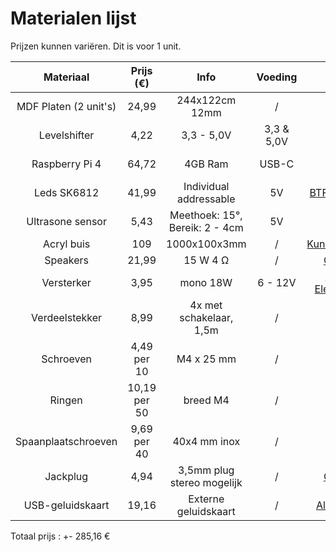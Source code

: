 # Materialen lijst

Prijzen kunnen variëren. Dit is voor 1 unit.

| Materiaal | Prijs (€) | Info | Voeding | URL | Datasheet |
| :---: | :---: | :---: | :---: | :---: | :---: |
| MDF Platen (2 unit's) | 24,99 | 244x122cm 12mm | / | [Hubo](https://www.hubo.be/nl/p/mdf-plaat-244x122-cm-12mm/81042/) | / |
| Levelshifter | 4,22 | 3,3 - 5,0V | 3,3 & 5,0V | [Kiwi](https://www.kiwi-electronics.com/nl/sparkfun-logic-level-converter-bi-directional-3154?country=BE&gad_source=1) | [BSS138](chrome-extension://efaidnbmnnnibpcajpcglclefindmkaj/https://cdn.sparkfun.com/datasheets/BreakoutBoards/BSS138.pdf) |
| Raspberry Pi 4 | 64,72 | 4GB Ram | USB-C | [Kiwi](https://www.kiwi-electronics.com/nl/raspberry-pi-4-model-b-4gb-4268?country=BE&gad_source=1) | [Pi instellen](https://projects.raspberrypi.org/nl-NL/projects/raspberry-pi-setting-up) |
| Leds SK6812 | 41,99 | Individual addressable | 5V | [BTF-Lighting](https://www.btf-lighting.com/products/1-sk6812-rgbw-4-in-1-pixels-individual-addressable-led-strip-dc5v?variant=46031799386338) | [SK6812](https://cdn-shop.adafruit.com/product-files/1138/SK6812+LED+datasheet+.pdf) |
| Ultrasone sensor | 5,43 | Meethoek: 15°, Bereik: 2 - 4cm | 5V | [Kiwi](https://www.kiwi-electronics.com/nl/ultrasoon-sensor-hc-sr04-2592?country=BE&gad_source=1) | [SF-SEN-15569](chrome-extension://efaidnbmnnnibpcajpcglclefindmkaj/https://cdn.sparkfun.com/datasheets/Sensors/Proximity/HCSR04.pdf) |
| Acryl buis | 109 | 1000x100x3mm | / | [Kunststofshop](https://www.kunststofshop.nl/acrylaat-plexiglas/acrylaat-buizen/melkwit-opaal/acrylaat-buis-opaal-1000x100x3mm-1000x100x3mm/a-3806-20000036) | / |
| Speakers | 21,99 | 15 W 4 Ω | / | [Conrad](https://www.conrad.nl/nl/p/visaton-fr-9-15-4-ohm-5-9-inch-15-cm-breedband-luidspreker-15-w-4-ovaal-305270.html) | [Visaton](chrome-extension://efaidnbmnnnibpcajpcglclefindmkaj/https://asset.conrad.com/media10/add/160267/c1/-/de/000305270DS01/datablad-305270-visaton-fr-915-4-ohm-59-inch-15-cm-breedband-luidspreker-15-w-4-ovaal.pdf) |
| Versterker | 3,95 | mono 18W | 6 - 12V | [Hobby Electronica](https://www.hobbyelectronica.nl/product/audio-versterker-module-tda2030a/) | / |
| Verdeelstekker | 8,99 | 4x met schakelaar, 1,5m | / | [Hubo](https://www.hubo.be/nl/p/profile-stekkerdoos-4x-met-schakelaar-kabel-1-5m-wit/10063/) | / |
| Schroeven | 4,49 per 10 | M4 x 25 mm | / | [Brico](https://www.brico.be/nl/ijzerwaren/technische-bevestigingsmaterialen/bouten/slotbouten/sencys-verzonken-kop-bout-roestvrij-staal-m4-x-25-mm-10-stuks/5367472) | / |
| Ringen | 10,19 per 50 | breed M4 | / | [Brico](https://www.brico.be/nl/ijzerwaren/technische-bevestigingsmaterialen/ringen-bussen/sluitringen/sencys-carrosseriering-breed-m4-50-st/5368790) | / |
| Spaanplaatschroeven | 9,69 per 40 | 40x4 mm inox | / | [Hubo](https://www.hubo.be/nl/p/sam-spaanplaatschroeven-pz2-40x4-mm-inox-40-stuks/209609/) | / |
| Jackplug |  4,94 | 3,5mm plug stereo mogelijk | / | [Conrad](https://www.conrad.be/nl/p/voltcraft-xl-ac35sw-jackplug-3-5-mm-jackplug-male-3-5-mm-open-kabeleinde-stereo-aantal-polen-3-inhoud-1-stuk-s-491762.html?refresh=true) | / |
| USB-geluidskaart | 19,16 | Externe geluidskaart | / | [AlleKabels](https://www.allekabels.be/delock/6335/4398057/delock-externe-usb-soundkarte-mit-usb-a-stecker-auf-2-x-35-mm-klinkenbuch.html?mc=nl-be&gad_source=1&gclid=Cj0KCQjwhMq-BhCFARIsAGvo0KfawZiw0aBHh6gZdGKgoc_lwPKSa9NmpS5epDACAZDRU02eevdK-TsaApHwEALw_wcB) | / |
Totaal prijs : +- 285,16 €
